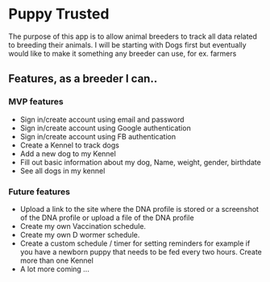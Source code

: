 # Puppy Trusted

The purpose of this app is to allow animal breeders to track all data related to breeding their animals. I will be starting with Dogs first but eventually would like to make it something any breeder can use, for ex. farmers

## Features, as a breeder I can..

### MVP features

- Sign in/create account using email and password
- Sign in/create account using Google authentication
- Sign in/create account using FB authentication
- Create a Kennel to track dogs
- Add a new dog to my Kennel
- Fill out basic information about my dog, Name, weight, gender, birthdate
- See all dogs in my kennel

### Future features

- Upload a link to the site where the DNA profile is stored or a screenshot of the DNA profile or upload a file of the DNA profile
- Create my own Vaccination schedule.
- Create my own D wormer schedule.
- Create a custom schedule / timer for setting reminders for example if you have a newborn puppy that needs to be fed every two hours.
  Create more than one Kennel
- A lot more coming ...

